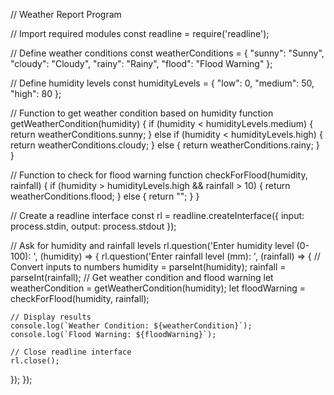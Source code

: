 // Weather Report Program

// Import required modules
const readline = require('readline');

// Define weather conditions
const weatherConditions = {
  "sunny": "Sunny",
  "cloudy": "Cloudy",
  "rainy": "Rainy",
  "flood": "Flood Warning"
};

// Define humidity levels
const humidityLevels = {
  "low": 0,
  "medium": 50,
  "high": 80
};

// Function to get weather condition based on humidity
function getWeatherCondition(humidity) {
  if (humidity < humidityLevels.medium) {
    return weatherConditions.sunny;
  } else if (humidity < humidityLevels.high) {
    return weatherConditions.cloudy;
  } else {
return weatherConditions.rainy;
  }
}

// Function to check for flood warning
function checkForFlood(humidity, rainfall) {
  if (humidity > humidityLevels.high && rainfall > 10) {
    return weatherConditions.flood;
  } else {
    return "";
  }
}

// Create a readline interface
const rl = readline.createInterface({
  input: process.stdin,
  output: process.stdout
});

// Ask for humidity and rainfall levels
rl.question('Enter humidity level (0-100): ', (humidity) => {
  rl.question('Enter rainfall level (mm): ', (rainfall) => {
    // Convert inputs to numbers
    humidity = parseInt(humidity);
    rainfall = parseInt(rainfall);
 // Get weather condition and flood warning
    let weatherCondition = getWeatherCondition(humidity);
    let floodWarning = checkForFlood(humidity, rainfall);

    // Display results
    console.log(`Weather Condition: ${weatherCondition}`);
    console.log(`Flood Warning: ${floodWarning}`);

    // Close readline interface
    rl.close();
  });
});


